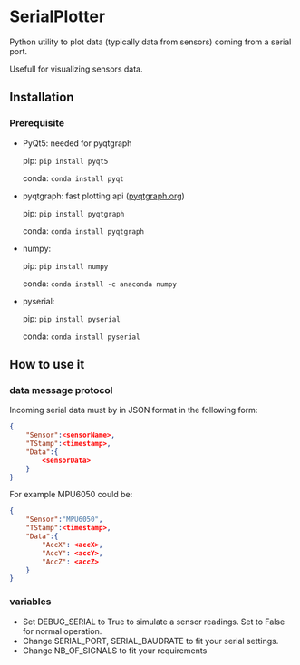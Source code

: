 # SerialPlotter
Python utility to plot data (typically data from sensors) coming from a serial port.

Usefull for visualizing sensors data.

## Installation

### Prerequisite

- PyQt5: needed for pyqtgraph
  
  pip: `pip install pyqt5`

  conda: `conda install pyqt`

- pyqtgraph: fast plotting api ([pyqtgraph.org](pyqtgraph.org))

  pip: `pip install pyqtgraph`

  conda: `conda install pyqtgraph`

- numpy: 
  
  pip: `pip install numpy`

  conda: `conda install -c anaconda numpy`

- pyserial:
  
  pip: `pip install pyserial`

  conda: `conda install pyserial`


## How to use it

### data message protocol

Incoming serial data must by in JSON format in the following form:

```json
{
    "Sensor":<sensorName>, 
    "TStamp":<timestamp>,
    "Data":{
        <sensorData>
    }
}
```

For example MPU6050 could be:
```json
{
    "Sensor":"MPU6050", 
    "TStamp":<timestamp>,
    "Data":{
        "AccX": <accX>,
        "AccY": <accY>,
        "AccZ": <accZ>
    }
}
```

### variables
- Set DEBUG_SERIAL to True to simulate a sensor readings. Set to False for normal operation.
- Change SERIAL_PORT, SERIAL_BAUDRATE to fit your serial settings.
- Change NB_OF_SIGNALS to fit your requirements


